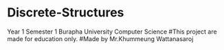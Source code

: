 # Discrete-Structures
Year 1 Semester 1 Burapha University Computer Science
#This project are made for education only.
#Made by Mr.Khummeung Wattanasaroj
